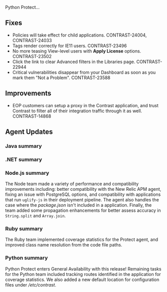 <!--
title: "Contrast 3.5.3 - June 2018"
description: "Contrast 3.5.3 June 2018"
tags: "3.5.3 June Release Notes"
-->

Python Protect...

## Fixes

* Policies will take effect for child applications. CONTRAST-24004, CONTRAST-24033 
* Tags render correctly for IE11 users. CONTRAST-23496
* No more teasing View-level users with **Apply License** options. CONTRAST-23502
* Click the link to clear Advanced filters in the Libraries page. CONTRAST-22944
* Critical vulnerabilities disappear from your Dashboard as soon as you mark them "Not a Problem". CONTRAST-23588

## Improvements 

* EOP customers can setup a proxy in the Contrast application, and trust Contrast to filter all of their integration traffic through it as well. CONTRAST-14868 


## Agent Updates

### Java summary 


### .NET summary 


### Node.js summary 

The Node team made a variety of performance and compatibility improvements including: better compatibility with the New Relic APM agent, fixing an issue with PostgreSQL options, and compatibility with applications that run `uglify-js` in their deployment pipeline. The agent also handles the case where the *package.json* isn't included in a application. Finally, the team added some propagation enhancements for better assess accuracy in `String.split` and `Array.join`.

### Ruby summary 

The Ruby team implemented coverage statistics for the Protect agent, and improved class name resolution from the code file paths.

### Python summary

Python Protect enters General Availability with this release! Remaining tasks for the Python team included tracking routes identified in the application for coverage statistics. We also added a new default location for configuration files under */etc/contrast*.


